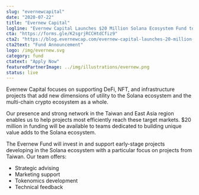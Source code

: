 ```yaml
---
slug: "evernewcapital"
date: "2020-07-22"
title: "Evernew Capital"
logline: "Evernew Capital Launches $20 Million Solana Ecosystem Fund to support DeFi, NFT, and infrastructure projects that add new dimensions of utility to the Solana ecosystem and the multi-chain crypto ecosystem in Taiwan"
cta: "https://forms.gle/K2sgrjRCCHtdCfiz9"
cta2: "https://blog.evernewcap.com/evernew-capital-launches-20-million-solana-ecosystem-fund-to-promote-development-of-decentralized-a289678a3923"
cta2text: "Fund Announcement"
logo: /img/evernew.svg
category: fund
ctatext: "Apply Now"
featuredPartnerImage: ../img/illustrations/evernew.png
status: live
---
```


Evernew Capital focuses on supporting DeFi, NFT, and infrastructure projects that add new dimensions of utility to the Solana ecosystem and the multi-chain crypto ecosystem as a whole.

Our presence and strong network in the Taiwan and East Asia region enables us to help projects most efficiently reach these target markets. $20 million in funding will be available to teams dedicated to building unique value adds to the Solana ecosystem.

The Evernew Fund will invest in and support early-stage projects developing in the Solana ecosystem with a particular focus on projects from Taiwan. Our team offers:

- Strategic advising
- Marketing support
- Tokenomics development
- Technical feedback
